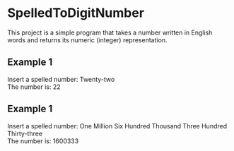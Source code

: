 # SpelledToDigitNumber

This project is a simple program that takes a number written in English words and returns its numeric (integer) representation.

## Example 1

Insert a spelled number: Twenty-two    
The number is: 22

## Example 1

Insert a spelled number: One Million Six Hundred Thousand Three Hundred Thirty-three     
The number is: 1600333